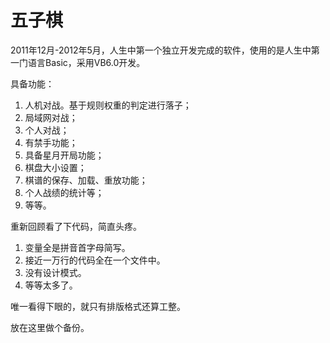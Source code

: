 五子棋
=====

2011年12月-2012年5月，人生中第一个独立开发完成的软件，使用的是人生中第一门语言Basic，采用VB6.0开发。

具备功能：

1. 人机对战。基于规则权重的判定进行落子；
2. 局域网对战；
3. 个人对战；
4. 有禁手功能；
5. 具备星月开局功能；
6. 棋盘大小设置；
7. 棋谱的保存、加载、重放功能；
8. 个人战绩的统计等；
9. 等等。

重新回顾看了下代码，简直头疼。

1. 变量全是拼音首字母简写。
2. 接近一万行的代码全在一个文件中。
3. 没有设计模式。
4. 等等太多了。

唯一看得下眼的，就只有排版格式还算工整。

放在这里做个备份。
